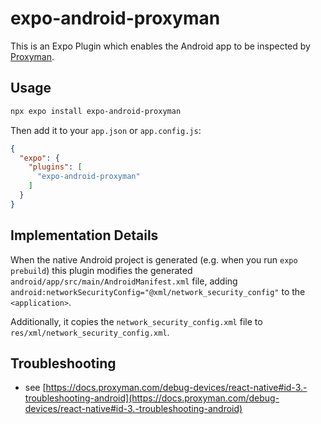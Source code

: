 # expo-android-proxyman

This is an Expo Plugin which enables the Android app to be inspected by [Proxyman](https://proxyman.com/).

## Usage

```bash
npx expo install expo-android-proxyman
```

Then add it to your `app.json` or `app.config.js`:

```json
{
  "expo": {
    "plugins": [
      "expo-android-proxyman"
    ]
  }
}
```

## Implementation Details

When the native Android project is generated (e.g. when you run `expo prebuild`) this plugin modifies the generated `android/app/src/main/AndroidManifest.xml` file, adding `android:networkSecurityConfig="@xml/network_security_config"` to the `<application>`.

Additionally, it copies the `network_security_config.xml` file to `res/xml/network_security_config.xml`.

## Troubleshooting

- see [https://docs.proxyman.com/debug-devices/react-native#id-3.-troubleshooting-android](https://docs.proxyman.com/debug-devices/react-native#id-3.-troubleshooting-android)